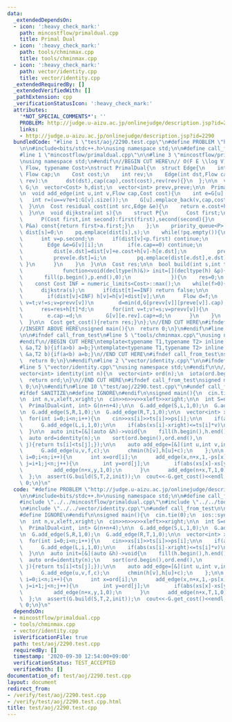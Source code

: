 ```yaml
---
data:
  _extendedDependsOn:
  - icon: ':heavy_check_mark:'
    path: mincostflow/primaldual.cpp
    title: Primal Dual
  - icon: ':heavy_check_mark:'
    path: tools/chminmax.cpp
    title: tools/chminmax.cpp
  - icon: ':heavy_check_mark:'
    path: vector/identity.cpp
    title: vector/identity.cpp
  _extendedRequiredBy: []
  _extendedVerifiedWith: []
  _pathExtension: cpp
  _verificationStatusIcon: ':heavy_check_mark:'
  attributes:
    '*NOT_SPECIAL_COMMENTS*': ''
    PROBLEM: http://judge.u-aizu.ac.jp/onlinejudge/description.jsp?id=2290
    links:
    - http://judge.u-aizu.ac.jp/onlinejudge/description.jsp?id=2290
  bundledCode: "#line 1 \"test/aoj/2290.test.cpp\"\n#define PROBLEM \"http://judge.u-aizu.ac.jp/onlinejudge/description.jsp?id=2290\"\
    \n\n#include<bits/stdc++.h>\nusing namespace std;\n\n#define call_from_test\n\
    #line 1 \"mincostflow/primaldual.cpp\"\n\n#line 3 \"mincostflow/primaldual.cpp\"\
    \nusing namespace std;\n#endif\n//BEGIN CUT HERE\n// O(F E \\log V)\ntemplate<typename\
    \ Flow, typename Cost>\nstruct PrimalDual{\n  struct Edge{\n    int dst;\n   \
    \ Flow cap;\n    Cost cost;\n    int rev;\n    Edge(int dst,Flow cap,Cost cost,int\
    \ rev):\n      dst(dst),cap(cap),cost(cost),rev(rev){}\n  };\n\n  vector<vector<Edge>>\
    \ G;\n  vector<Cost> h,dist;\n  vector<int> prevv,preve;\n\n  PrimalDual(int n):G(n),h(n),dist(n),prevv(n),preve(n){}\n\
    \n  void add_edge(int u,int v,Flow cap,Cost cost){\n    int e=G[u].size();\n \
    \   int r=(u==v?e+1:G[v].size());\n    G[u].emplace_back(v,cap,cost,r);\n    G[v].emplace_back(u,0,-cost,e);\n\
    \  }\n\n  Cost residual_cost(int src,Edge &e){\n    return e.cost+h[src]-h[e.dst];\n\
    \  }\n\n  void dijkstra(int s){\n    struct P{\n      Cost first;\n      int second;\n\
    \      P(Cost first,int second):first(first),second(second){}\n      bool operator<(const\
    \ P&a) const{return first>a.first;}\n    };\n    priority_queue<P> pq;\n\n   \
    \ dist[s]=0;\n    pq.emplace(dist[s],s);\n    while(!pq.empty()){\n      P p=pq.top();pq.pop();\n\
    \      int v=p.second;\n      if(dist[v]<p.first) continue;\n      for(int i=0;i<(int)G[v].size();i++){\n\
    \        Edge &e=G[v][i];\n        if(e.cap==0) continue;\n        if(dist[v]+residual_cost(v,e)<dist[e.dst]){\n\
    \          dist[e.dst]=dist[v]+e.cost+h[v]-h[e.dst];\n          prevv[e.dst]=v;\n\
    \          preve[e.dst]=i;\n          pq.emplace(dist[e.dst],e.dst);\n       \
    \ }\n      }\n    }\n  }\n\n  Cost res;\n\n  bool build(int s,int t,Flow f,\n\
    \             function<void(decltype(h)&)> init=[](decltype(h) &p){\n        \
    \       fill(p.begin(),p.end(),0);\n             }){\n    res=0;\n    init(h);\n\
    \    const Cost INF = numeric_limits<Cost>::max();\n    while(f>0){\n      fill(dist.begin(),dist.end(),INF);\n\
    \      dijkstra(s);\n      if(dist[t]==INF) return false;\n\n      for(int v=0;v<(int)h.size();v++)\n\
    \        if(dist[v]<INF) h[v]=h[v]+dist[v];\n\n      Flow d=f;\n      for(int\
    \ v=t;v!=s;v=prevv[v])\n        d=min(d,G[prevv[v]][preve[v]].cap);\n\n      f-=d;\n\
    \      res=res+h[t]*d;\n      for(int v=t;v!=s;v=prevv[v]){\n        Edge &e=G[prevv[v]][preve[v]];\n\
    \        e.cap-=d;\n        G[v][e.rev].cap+=d;\n      }\n    }\n    return true;\n\
    \  }\n\n  Cost get_cost(){return res;}\n};\n//END CUT HERE\n#ifndef call_from_test\n\
    //INSERT ABOVE HERE\nsigned main(){\n  return 0;\n}\n#endif\n#line 2 \"tools/chminmax.cpp\"\
    \n\n#ifndef call_from_test\n#line 5 \"tools/chminmax.cpp\"\nusing namespace std;\n\
    #endif\n//BEGIN CUT HERE\ntemplate<typename T1,typename T2> inline void chmin(T1\
    \ &a,T2 b){if(a>b) a=b;}\ntemplate<typename T1,typename T2> inline void chmax(T1\
    \ &a,T2 b){if(a<b) a=b;}\n//END CUT HERE\n#ifndef call_from_test\nsigned main(){\n\
    \  return 0;\n}\n#endif\n#line 2 \"vector/identity.cpp\"\n\n#ifndef call_from_test\n\
    #line 5 \"vector/identity.cpp\"\nusing namespace std;\n#endif\n\n//BEGIN CUT HERE\n\
    vector<int> identity(int n){\n  vector<int> ord(n);\n  iota(ord.begin(),ord.end(),0);\n\
    \  return ord;\n}\n//END CUT HERE\n#ifndef call_from_test\nsigned main(){\n  return\
    \ 0;\n}\n#endif\n#line 10 \"test/aoj/2290.test.cpp\"\n#undef call_from_test\n\n\
    #ifdef SANITIZE\n#define IGNORE\n#endif\n\nsigned main(){\n  cin.tie(0);\n  ios::sync_with_stdio(0);\n\
    \n  int n,v,xleft,xright;\n  cin>>n>>v>>xleft>>xright;\n\n  int S=n+n,T=n+n+1,L=n+n+2,R=n+n+3;\n\
    \  PrimalDual<int, int> G(n+n+4);\n\n  G.add_edge(S,L,1,0);\n  G.add_edge(L,T,1,0);\n\
    \n  G.add_edge(S,R,1,0);\n  G.add_edge(R,T,1,0);\n\n  vector<int> xs(n),ts(n),ps(n);\n\
    \  for(int i=0;i<n;i++){\n    cin>>xs[i]>>ts[i]>>ps[i];\n\n    if(abs(xs[i]-xleft)<=ts[i]*v)\n\
    \      G.add_edge(L,i,1,0);\n\n    if(abs(xs[i]-xright)<=ts[i]*v)\n      G.add_edge(R,i,1,0);\n\
    \  }\n\n  auto init=[&](auto &h)->void{\n    fill(h.begin(),h.end(),0);\n\n  \
    \  auto ord=identity(n);\n    sort(ord.begin(),ord.end(),\n         [&](int i,int\
    \ j){return ts[i]<ts[j];});\n\n    auto add_edge=[&](int u,int v,int f,int c){\n\
    \      G.add_edge(u,v,f,c);\n      chmin(h[v],h[u]+c);\n    };\n\n    for(int\
    \ i=0;i<n;i++){\n      int x=ord[i];\n      add_edge(x,n+x,1,-ps[x]);\n      for(int\
    \ j=i+1;j<n;j++){\n        int y=ord[j];\n        if(abs(xs[x]-xs[y])<=(ts[y]-ts[x])*v)\n\
    \          add_edge(n+x,y,1,0);\n      }\n      add_edge(n+x,T,1,0);\n    }\n\
    \  };\n  assert(G.build(S,T,2,init));\n  cout<<-G.get_cost()<<endl;\n  return\
    \ 0;\n}\n"
  code: "#define PROBLEM \"http://judge.u-aizu.ac.jp/onlinejudge/description.jsp?id=2290\"\
    \n\n#include<bits/stdc++.h>\nusing namespace std;\n\n#define call_from_test\n\
    #include \"../../mincostflow/primaldual.cpp\"\n#include \"../../tools/chminmax.cpp\"\
    \n#include \"../../vector/identity.cpp\"\n#undef call_from_test\n\n#ifdef SANITIZE\n\
    #define IGNORE\n#endif\n\nsigned main(){\n  cin.tie(0);\n  ios::sync_with_stdio(0);\n\
    \n  int n,v,xleft,xright;\n  cin>>n>>v>>xleft>>xright;\n\n  int S=n+n,T=n+n+1,L=n+n+2,R=n+n+3;\n\
    \  PrimalDual<int, int> G(n+n+4);\n\n  G.add_edge(S,L,1,0);\n  G.add_edge(L,T,1,0);\n\
    \n  G.add_edge(S,R,1,0);\n  G.add_edge(R,T,1,0);\n\n  vector<int> xs(n),ts(n),ps(n);\n\
    \  for(int i=0;i<n;i++){\n    cin>>xs[i]>>ts[i]>>ps[i];\n\n    if(abs(xs[i]-xleft)<=ts[i]*v)\n\
    \      G.add_edge(L,i,1,0);\n\n    if(abs(xs[i]-xright)<=ts[i]*v)\n      G.add_edge(R,i,1,0);\n\
    \  }\n\n  auto init=[&](auto &h)->void{\n    fill(h.begin(),h.end(),0);\n\n  \
    \  auto ord=identity(n);\n    sort(ord.begin(),ord.end(),\n         [&](int i,int\
    \ j){return ts[i]<ts[j];});\n\n    auto add_edge=[&](int u,int v,int f,int c){\n\
    \      G.add_edge(u,v,f,c);\n      chmin(h[v],h[u]+c);\n    };\n\n    for(int\
    \ i=0;i<n;i++){\n      int x=ord[i];\n      add_edge(x,n+x,1,-ps[x]);\n      for(int\
    \ j=i+1;j<n;j++){\n        int y=ord[j];\n        if(abs(xs[x]-xs[y])<=(ts[y]-ts[x])*v)\n\
    \          add_edge(n+x,y,1,0);\n      }\n      add_edge(n+x,T,1,0);\n    }\n\
    \  };\n  assert(G.build(S,T,2,init));\n  cout<<-G.get_cost()<<endl;\n  return\
    \ 0;\n}\n"
  dependsOn:
  - mincostflow/primaldual.cpp
  - tools/chminmax.cpp
  - vector/identity.cpp
  isVerificationFile: true
  path: test/aoj/2290.test.cpp
  requiredBy: []
  timestamp: '2020-09-30 12:54:00+09:00'
  verificationStatus: TEST_ACCEPTED
  verifiedWith: []
documentation_of: test/aoj/2290.test.cpp
layout: document
redirect_from:
- /verify/test/aoj/2290.test.cpp
- /verify/test/aoj/2290.test.cpp.html
title: test/aoj/2290.test.cpp
---
```

